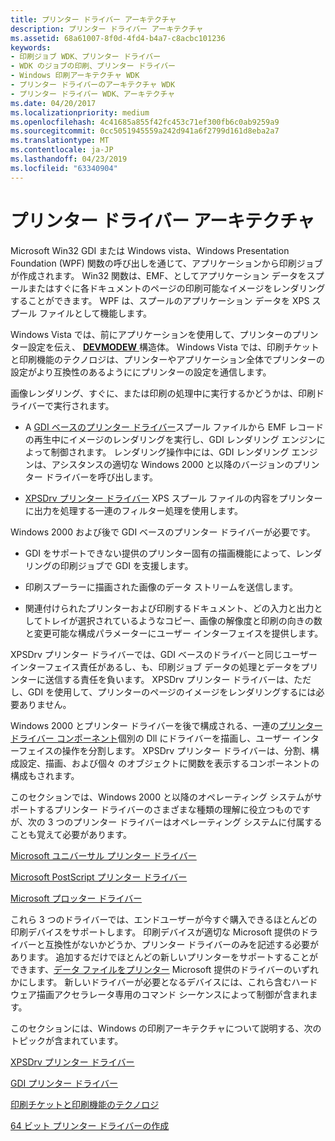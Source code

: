 ```yaml
---
title: プリンター ドライバー アーキテクチャ
description: プリンター ドライバー アーキテクチャ
ms.assetid: 68a61007-8f0d-4fd4-b4a7-c8acbc101236
keywords:
- 印刷ジョブ WDK、プリンター ドライバー
- WDK のジョブの印刷、プリンター ドライバー
- Windows 印刷アーキテクチャ WDK
- プリンター ドライバーのアーキテクチャ WDK
- プリンター ドライバー WDK、アーキテクチャ
ms.date: 04/20/2017
ms.localizationpriority: medium
ms.openlocfilehash: 4c41685a855f42fc453c71ef300fb6c0ab9259a9
ms.sourcegitcommit: 0cc5051945559a242d941a6f2799d161d8eba2a7
ms.translationtype: MT
ms.contentlocale: ja-JP
ms.lasthandoff: 04/23/2019
ms.locfileid: "63340904"
---
```

# <a name="printer-driver-architecture"></a>プリンター ドライバー アーキテクチャ





Microsoft Win32 GDI または Windows vista、Windows Presentation Foundation (WPF) 関数の呼び出しを通じて、アプリケーションから印刷ジョブが作成されます。 Win32 関数は、EMF、としてアプリケーション データをスプールまたはすぐに各ドキュメントのページの印刷可能なイメージをレンダリングすることができます。 WPF は、スプールのアプリケーション データを XPS スプール ファイルとして機能します。

Windows Vista では、前にアプリケーションを使用して、プリンターのプリンター設定を伝え、 [ **DEVMODEW** ](https://msdn.microsoft.com/library/windows/hardware/ff552837)構造体。 Windows Vista では、印刷チケットと印刷機能のテクノロジは、プリンターやアプリケーション全体でプリンターの設定がより互換性のあるようににプリンターの設定を通信します。

画像レンダリング、すぐに、または印刷の処理中に実行するかどうかは、印刷ドライバーで実行されます。

-   A [GDI ベースのプリンター ドライバー](gdi-printer-drivers.md)スプール ファイルから EMF レコードの再生中にイメージのレンダリングを実行し、GDI レンダリング エンジンによって制御されます。 レンダリング操作中には、GDI レンダリング エンジンは、アシスタンスの適切な Windows 2000 と以降のバージョンのプリンター ドライバーを呼び出します。

-   [XPSDrv プリンター ドライバー](xpsdrv-printer-drivers.md) XPS スプール ファイルの内容をプリンターに出力を処理する一連のフィルター処理を使用します。

Windows 2000 および後で GDI ベースのプリンター ドライバーが必要です。

-   GDI をサポートできない提供のプリンター固有の描画機能によって、レンダリングの印刷ジョブで GDI を支援します。

-   印刷スプーラーに描画された画像のデータ ストリームを送信します。

-   関連付けられたプリンターおよび印刷するドキュメント、どの入力と出力としてトレイが選択されているようなコピー、画像の解像度と印刷の向きの数と変更可能な構成パラメーターにユーザー インターフェイスを提供します。

XPSDrv プリンター ドライバーでは、GDI ベースのドライバーと同じユーザー インターフェイス責任があるし、も、印刷ジョブ データの処理とデータをプリンターに送信する責任を負います。 XPSDrv プリンター ドライバーは、ただし、GDI を使用して、プリンターのページのイメージをレンダリングするには必要ありません。

Windows 2000 とプリンター ドライバーを後で構成される、一連の[プリンター ドライバー コンポーネント](gdi-printer-drivers.md)個別の Dll にドライバーを描画し、ユーザー インターフェイスの操作を分割します。 XPSDrv プリンター ドライバーは、分割、構成設定、描画、および個々 のオブジェクトに関数を表示するコンポーネントの構成もされます。

このセクションでは、Windows 2000 と以降のオペレーティング システムがサポートするプリンター ドライバーのさまざまな種類の理解に役立つものですが、次の 3 つのプリンター ドライバーはオペレーティング システムに付属することも覚えて必要があります。

[Microsoft ユニバーサル プリンター ドライバー](microsoft-universal-printer-driver.md)

[Microsoft PostScript プリンター ドライバー](microsoft-postscript-printer-driver.md)

[Microsoft プロッター ドライバー](microsoft-plotter-driver.md)

これら 3 つのドライバーでは、エンドユーザーが今すぐ購入できるほとんどの印刷デバイスをサポートします。 印刷デバイスが適切な Microsoft 提供のドライバーと互換性がないかどうか、プリンター ドライバーのみを記述する必要があります。 追加するだけでほとんどの新しいプリンターをサポートすることができます、[データ ファイルをプリンター](printer-data-files.md) Microsoft 提供のドライバーのいずれかにします。 新しいドライバーが必要となるデバイスには、これら含むハードウェア描画アクセラレータ専用のコマンド シーケンスによって制御が含まれます。

このセクションには、Windows の印刷アーキテクチャについて説明する、次のトピックが含まれています。

[XPSDrv プリンター ドライバー](xpsdrv-printer-drivers.md)

[GDI プリンター ドライバー](gdi-printer-drivers.md)

[印刷チケットと印刷機能のテクノロジ](print-ticket-and-print-capabilities-technologies.md)

[64 ビット プリンター ドライバーの作成](writing-64-bit-printer-drivers.md)

 

 




